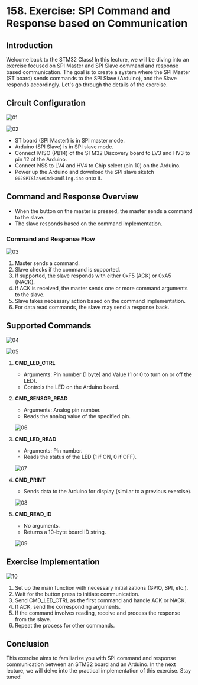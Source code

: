 # 158. Exercise: SPI Command and Response based on Communication



## Introduction

Welcome back to the STM32 Class! In this lecture, we will be diving into an exercise focused on SPI Master and SPI Slave command and response based communication. The goal is to create a system where the SPI Master (ST board) sends commands to the SPI Slave (Arduino), and the Slave responds accordingly. Let's go through the details of the exercise.

## Circuit Configuration

![01](https://github.com/knightsummon/Mastering-Microcontroller-and-Embedded-Driver-Development/blob/main/43.%20Exercise%20SPI%20Receive%20Data/158.%20Exercise%20SPI%20Command%20and%20Response%20based%20on%20Communication.assets/01.jpg)

![02](https://github.com/knightsummon/Mastering-Microcontroller-and-Embedded-Driver-Development/blob/main/43.%20Exercise%20SPI%20Receive%20Data/158.%20Exercise%20SPI%20Command%20and%20Response%20based%20on%20Communication.assets/02.jpg)

- ST board (SPI Master) is in SPI master mode.
- Arduino (SPI Slave) is in SPI slave mode.
- Connect MISO (PB14) of the STM32 Discovery board to LV3 and HV3 to pin 12 of the Arduino.
- Connect NSS to LV4 and HV4 to Chip select (pin 10) on the Arduino.
- Power up the Arduino and download the SPI slave sketch `002SPISlaveCmdHandling.ino` onto it.



## Command and Response Overview

- When the button on the master is pressed, the master sends a command to the slave.
- The slave responds based on the command implementation.

### Command and Response Flow

![03](https://github.com/knightsummon/Mastering-Microcontroller-and-Embedded-Driver-Development/blob/main/43.%20Exercise%20SPI%20Receive%20Data/158.%20Exercise%20SPI%20Command%20and%20Response%20based%20on%20Communication.assets/03.jpg)

1. Master sends a command.
2. Slave checks if the command is supported.
3. If supported, the slave responds with either 0xF5 (ACK) or 0xA5 (NACK).
4. If ACK is received, the master sends one or more command arguments to the slave.
5. Slave takes necessary action based on the command implementation.
6. For data read commands, the slave may send a response back.



## Supported Commands

![04](https://github.com/knightsummon/Mastering-Microcontroller-and-Embedded-Driver-Development/blob/main/43.%20Exercise%20SPI%20Receive%20Data/158.%20Exercise%20SPI%20Command%20and%20Response%20based%20on%20Communication.assets/04.jpg)

![05](https://github.com/knightsummon/Mastering-Microcontroller-and-Embedded-Driver-Development/blob/main/43.%20Exercise%20SPI%20Receive%20Data/158.%20Exercise%20SPI%20Command%20and%20Response%20based%20on%20Communication.assets/05.jpg)

1. **CMD_LED_CTRL**

   - Arguments: Pin number (1 byte) and Value (1 or 0 to turn on or off the LED).
   - Controls the LED on the Arduino board.

2. **CMD_SENSOR_READ**

   - Arguments: Analog pin number.
   - Reads the analog value of the specified pin.

   ![06](https://github.com/knightsummon/Mastering-Microcontroller-and-Embedded-Driver-Development/blob/main/43.%20Exercise%20SPI%20Receive%20Data/158.%20Exercise%20SPI%20Command%20and%20Response%20based%20on%20Communication.assets/06.jpg)

3. **CMD_LED_READ**

   - Arguments: Pin number.
   - Reads the status of the LED (1 if ON, 0 if OFF).

   ![07](https://github.com/knightsummon/Mastering-Microcontroller-and-Embedded-Driver-Development/blob/main/43.%20Exercise%20SPI%20Receive%20Data/158.%20Exercise%20SPI%20Command%20and%20Response%20based%20on%20Communication.assets/07.jpg)

4. **CMD_PRINT**

   - Sends data to the Arduino for display (similar to a previous exercise).

   ![08](https://github.com/knightsummon/Mastering-Microcontroller-and-Embedded-Driver-Development/blob/main/43.%20Exercise%20SPI%20Receive%20Data/158.%20Exercise%20SPI%20Command%20and%20Response%20based%20on%20Communication.assets/08.jpg)

5. **CMD_READ_ID**

   - No arguments.
   - Returns a 10-byte board ID string.

   ![09](https://github.com/knightsummon/Mastering-Microcontroller-and-Embedded-Driver-Development/blob/main/43.%20Exercise%20SPI%20Receive%20Data/158.%20Exercise%20SPI%20Command%20and%20Response%20based%20on%20Communication.assets/09.jpg)



## Exercise Implementation

![10](https://github.com/knightsummon/Mastering-Microcontroller-and-Embedded-Driver-Development/blob/main/43.%20Exercise%20SPI%20Receive%20Data/158.%20Exercise%20SPI%20Command%20and%20Response%20based%20on%20Communication.assets/10.jpg)

1. Set up the main function with necessary initializations (GPIO, SPI, etc.).
2. Wait for the button press to initiate communication.
3. Send CMD_LED_CTRL as the first command and handle ACK or NACK.
4. If ACK, send the corresponding arguments.
5. If the command involves reading, receive and process the response from the slave.
6. Repeat the process for other commands.

## Conclusion

This exercise aims to familiarize you with SPI command and response communication between an STM32 board and an Arduino. In the next lecture, we will delve into the practical implementation of this exercise. Stay tuned!
